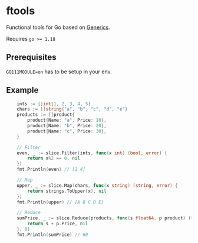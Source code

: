 # ftools

Functional tools for Go based on [Generics](https://go.dev/blog/intro-generics).

Requires `go >= 1.18`

## Prerequisites
`GO111MODULE=on` has to be setup in your env.

## Example
```go
	ints := []int{1, 2, 3, 4, 5}
	chars := []string{"a", "b", "c", "d", "e"}
	products := []product{
		product{Name: "a", Price: 10},
		product{Name: "b", Price: 20},
		product{Name: "c", Price: 30},
	}

	// Filter
	even, _ := slice.Filter(ints, func(x int) (bool, error) {
		return x%2 == 0, nil
	})
	fmt.Println(even) // [2 4]

	// Map
	upper, _ := slice.Map(chars, func(x string) (string, error) {
		return strings.ToUpper(x), nil
	})
	fmt.Println(upper) // [A B C D E]

	// Reduce
	sumPrice, _ := slice.Reduce(products, func(s float64, p product) (float64, error) {
		return s + p.Price, nil
	}, 0)
	fmt.Println(sumPrice) // 60
```